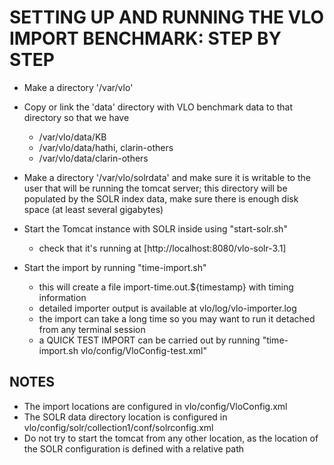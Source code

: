 # SETTING UP AND RUNNING THE VLO IMPORT BENCHMARK: STEP BY STEP

- Make a directory '/var/vlo'

- Copy or link the 'data' directory with VLO benchmark data to that directory so
that we have
  * /var/vlo/data/KB
  * /var/vlo/data/hathi, clarin-others
  * /var/vlo/data/clarin-others

- Make a directory '/var/vlo/solrdata' and make sure it is writable to the user
that will be running the tomcat server; this directory will be populated by
the SOLR index data, make sure there is enough disk space (at least several
gigabytes)
	
- Start the Tomcat instance with SOLR inside using "start-solr.sh"
  * check that it's running at [http://localhost:8080/vlo-solr-3.1]

- Start the import by running "time-import.sh"
  * this will create a file import-time.out.${timestamp} with timing information
  * detailed importer output is available at vlo/log/vlo-importer.log
  * the import can take a long time so you may want to run it detached from
  any terminal session
  * a QUICK TEST IMPORT can be carried out by running
 		"time-import.sh vlo/config/VloConfig-test.xml"

## NOTES

- The import locations are configured in vlo/config/VloConfig.xml
- The SOLR data directory location is configured in 
		vlo/config/solr/collection1/conf/solrconfig.xml
- Do not try to start the tomcat from any other location, as the location of the 
SOLR configuration is defined with a relative path
